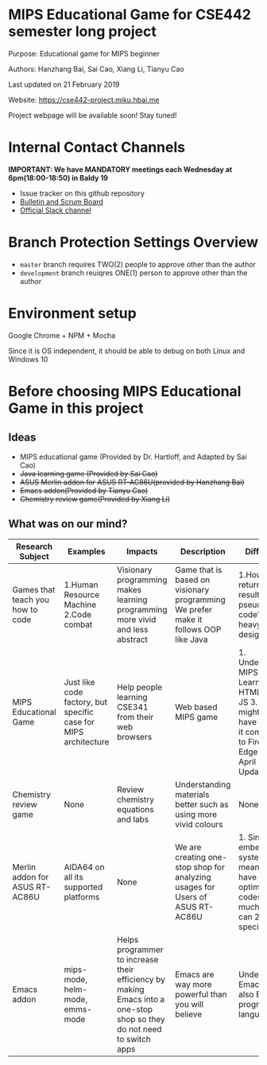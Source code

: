 # MIPS Educational Game for CSE442 semester long project

Purpose: Educational game for MIPS beginner

Authors: Hanzhang Bai, Sai Cao, Xiang Li, Tianyu Cao

Last updated on 21 February 2019

Website: https://cse442-project.miku.hbai.me

Project webpage will be available soon! Stay tuned!

# Internal Contact Channels
**IMPORTANT: We have MANDATORY meetings each Wednesday at 6pm(18:00-18:50) in Baldy 19**
* Issue tracker on this github repository 
* [Bulletin and Scrum Board](https://trello.com/b/NIahwqsH/cse442-mips-educational-game "Official Channel")
* [Official Slack channel](https://cse442-workspace.slack.com/messages/GG14R0RF1/details/ "Official Slack channel for group activities")

# Branch Protection Settings Overview
* `master` branch requires TWO(2) people to approve other than the author
* `development` branch reuiqres ONE(1) person to approve other than the author

# Environment setup 

Google Chrome + NPM + Mocha 

Since it is OS independent, it should be able to debug on both Linux and Windows 10

# Before choosing MIPS Educational Game in this project
## Ideas
* MIPS educational game (Provided by Dr. Hartloff, and Adapted by Sai Cao)
* ~~Java learning game (Provided by Sai Cao)~~
* ~~ASUS Merlin addon for ASUS RT-AC86U(provided by Hanzhang Bai)~~
* ~~Emacs addon(Provided by Tianyu Cao)~~
* ~~Chemistry review game(Provided by Xiang Li)~~

## What was on our mind?
|Research Subject|Examples|Impacts|Description|Difficulties|Author|Final Choice|
|---|---|---|---|---|---|---|
|Games that teach you how to code|1.Human Resource Machine 2.Code combat|Visionary programming makes learning programming more vivid and less abstract|Game that is based on visionary programming We prefer make it follows OOP like Java|1.How do we return the result from pseudo-code? 2.GUI heavy level design|Sai Cao|No|
|MIPS Educational Game|Just like code factory, but specific case for MIPS architecture|Help people learning CSE341 from their web browsers|Web based MIPS game|1. Understanding MIPS 2. Learning both HTML5 and JS 3. We might also have to make it compatible to Firefox and Edge prior to April 2019 Update|Dr. Winikus, Dr. Hartloff, and Sai Cao|Yes|
|Chemistry review game|None|Review chemistry equations and labs|Understanding materials better such as using more vivid colours|None|Xiang Li|No|
|Merlin addon for ASUS RT-AC86U|AIDA64 on all its supported platforms|None|We are creating one-stop shop for analyzing usages for Users of ASUS RT-AC86U|1. Since this is embedded system, it means we have to optimize codes as much as we can 2. Too specific|Hanzhang Bai|No|
|Emacs addon|mips-mode, helm-mode, emms-mode|Helps programmer to increase their efficiency by making Emacs into a one-stop shop so they do not need to switch apps|Emacs are way more powerful than you will believe|Understanding Emacs and also Elisp programming language|Tianyu Cao|No|
